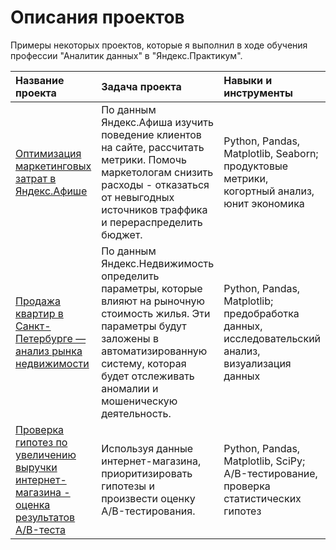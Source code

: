 # Описания проектов
Примеры некоторых проектов, которые я выполнил в ходе обучения профессии "Аналитик данных" в "Яндекс.Практикум".

| Название проекта | Задача проекта | Навыки и инструменты |
| :-------------------- | :--------------------- |:----------------------------|
| [Оптимизация маркетинговых затрат в Яндекс.Афише](https://github.com/Keeper43/keeper_projects/tree/main/afisha) | По данным Яндекс.Афиша изучить поведение клиентов на сайте, рассчитать метрики. Помочь маркетологам снизить расходы - отказаться от невыгодных источников траффика и перераспределить бюджет. | Python, Pandas, Matplotlib, Seaborn; продуктовые метрики, когортный анализ, юнит экономика |
| [Продажа квартир в Санкт-Петербурге — анализ рынка недвижимости](https://github.com/Keeper43/keeper_projects/tree/main/apartments) | По данным Яндекс.Недвижимость определить параметры, которые влияют на рыночную стоимость жилья. Эти параметры будут заложены в автоматизированную систему, которая будет отслеживать аномалии и мошеническую деятельность. | Python, Pandas, Matplotlib; предобработка данных, исследовательский анализ, визуализация данных |
| [Проверка гипотез по увеличению выручки интернет-магазина - оценка результатов A/B-теста](https://github.com/Keeper43/keeper_projects/tree/main/a_b-test) | Используя данные интернет-магазина, приоритизировать гипотезы и произвести оценку А/B-тестирования. | Python, Pandas, Matplotlib, SciPy; A/B-тестирование, проверка статистических гипотез |
